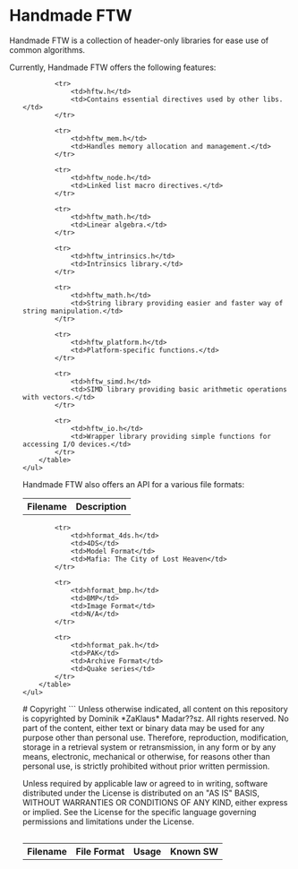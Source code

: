 # Handmade FTW
<p>
Handmade FTW is a collection of header-only libraries for ease use of common algorithms.
</p>
<p>
	Currently, Handmade FTW offers the following features:
	<ul>
		<table>
			<tr>
				<th>Filename</th>
				<th>Description</th>
			</tr>
			
			<tr>
				<td>hftw.h</td>
				<td>Contains essential directives used by other libs.</td>
			</tr>
			
			<tr>
				<td>hftw_mem.h</td>
				<td>Handles memory allocation and management.</td>
			</tr>
			
			<tr>
				<td>hftw_node.h</td>
				<td>Linked list macro directives.</td>
			</tr>
			
			<tr>
				<td>hftw_math.h</td>
				<td>Linear algebra.</td>
			</tr>
			
			<tr>
				<td>hftw_intrinsics.h</td>
				<td>Intrinsics library.</td>
			</tr>
			
			<tr>
				<td>hftw_math.h</td>
				<td>String library providing easier and faster way of string manipulation.</td>
			</tr>
			
			<tr>
				<td>hftw_platform.h</td>
				<td>Platform-specific functions.</td>
			</tr>
			
			<tr>
				<td>hftw_simd.h</td>
				<td>SIMD library providing basic arithmetic operations with vectors.</td>
			</tr>
			
			<tr>
				<td>hftw_io.h</td>
				<td>Wrapper library providing simple functions for accessing I/O devices.</td>
			</tr>
		</table>
	</ul>
</p>
<p>
	Handmade FTW also offers an API for a various file formats:
	<ul>
		<table>
			<tr>
				<th>Filename</th>
				<th>File Format</th>
				<th>Usage</th>
				<th>Known SW</th>
			</tr>

			<tr>
				<td>hformat_4ds.h</td>
				<td>4DS</td>
				<td>Model Format</td>
				<td>Mafia: The City of Lost Heaven</td>
			</tr>
			
			<tr>
				<td>hformat_bmp.h</td>
				<td>BMP</td>
				<td>Image Format</td>
				<td>N/A</td>
			</tr>
			
			<tr>
				<td>hformat_pak.h</td>
				<td>PAK</td>
				<td>Archive Format</td>
				<td>Quake series</td>
			</tr>
		</table>
	</ul>
</p>
# Copyright
```
Unless otherwise indicated, all content on this repository 
is copyrighted by Dominik *ZaKlaus* Madar??sz. 
All rights reserved. No part of the content, either text or binary data 
may be used for any purpose other than personal use. 
Therefore, reproduction, modification, storage in a retrieval system or retransmission, 
in any form or by any means, electronic, mechanical or otherwise, 
for reasons other than personal use, 
is strictly prohibited without prior written permission.

Unless required by applicable law or agreed to in writing, software
distributed under the License is distributed on an "AS IS" BASIS,
WITHOUT WARRANTIES OR CONDITIONS OF ANY KIND, either express or implied.
See the License for the specific language governing permissions and
limitations under the License.
```
